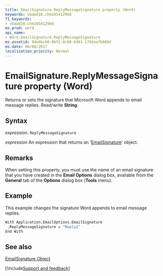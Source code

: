 ```yaml
---
title: EmailSignature.ReplyMessageSignature property (Word)
keywords: vbawd10.chm165412968
f1_keywords:
- vbawd10.chm165412968
ms.prod: word
api_name:
- Word.EmailSignature.ReplyMessageSignature
ms.assetid: 94e6bc68-8bf2-0c08-b361-1792eafb089d
ms.date: 06/08/2017
localization_priority: Normal
---
```



# EmailSignature.ReplyMessageSignature property (Word)

Returns or sets the signature that Microsoft Word appends to email message replies. Read/write  **String**.


## Syntax

_expression_. `ReplyMessageSignature`

 _expression_ An expression that returns an '[EmailSignature](Word.EmailSignature.md)' object.


## Remarks

When setting this property, you must use the name of an email signature that you have created in the  **Email Options** dialog box, available from the **General** tab of the **Options** dialog box (**Tools** menu).


## Example

This example changes the signature Word appends to email message replies.


```vb
With Application.EmailOptions.EmailSignature 
 .ReplyMessageSignature = "Reply2" 
End With
```


## See also


[EmailSignature Object](Word.EmailSignature.md)

[!include[Support and feedback](~/includes/feedback-boilerplate.md)]